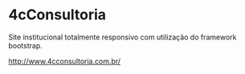 # 4cConsultoria

Site institucional totalmente responsivo com utilização do framework bootstrap.

http://www.4cconsultoria.com.br/

